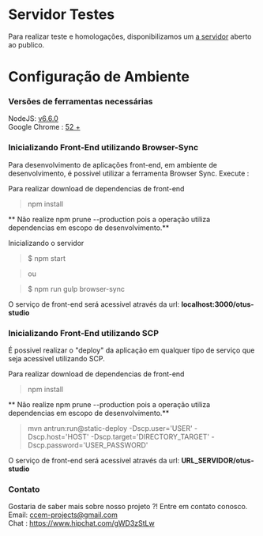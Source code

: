 # Servidor Testes
Para realizar teste e homologações, disponibilizamos um [a  servidor](http://studio.hmg.ccem.ufrgs.br/otus-studio) aberto ao publico.

# Configuração de Ambiente

### Versões de ferramentas necessárias

NodeJS: [v6.6.0](https://nodejs.org/en/download/current/) <br />
Google Chrome : [52 +](https://www.google.com.br/chrome/browser/desktop/) 

### Inicializando Front-End utilizando Browser-Sync
Para desenvolvimento de aplicações front-end, em ambiente de desenvolvimento, é possivel utilizar a ferramenta Browser Sync. Execute :

Para realizar download de dependencias de front-end
> npm install

** Não realize npm prune --production pois a operação utiliza dependencias em escopo de desenvolvimento.**

Inicializando o servidor
> $ npm start

> ou

> $ npm run gulp browser-sync

O serviço de front-end será acessivel através da url: **localhost:3000/otus-studio**

### Inicializando Front-End utilizando SCP
É possivel realizar o "deploy" da aplicação em qualquer tipo de serviço que seja acessivel utilizando SCP.

Para realizar download de dependencias de front-end
> npm install

** Não realize npm prune --production pois a operação utiliza dependencias em escopo de desenvolvimento.**

> mvn antrun:run@static-deploy -Dscp.user='USER' -Dscp.host='HOST' -Dscp.target='DIRECTORY_TARGET' -Dscp.password='USER_PASSWORD'

O serviço de front-end será acessivel através da url: **URL_SERVIDOR/otus-studio**

### Contato
Gostaria de saber mais sobre nosso projeto ?! Entre em contato conosco. <br />
Email: ccem-projects@gmail.com <br />
Chat : https://www.hipchat.com/gWD3zStLw


